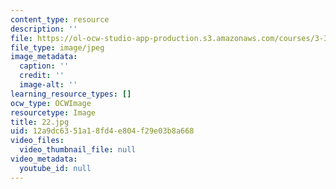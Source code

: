 ```yaml
---
content_type: resource
description: ''
file: https://ol-ocw-studio-app-production.s3.amazonaws.com/courses/3-320-atomistic-computer-modeling-of-materials-sma-5107-spring-2005/12a9dc6351a18fd4e804f29e03b8a668_22.jpg
file_type: image/jpeg
image_metadata:
  caption: ''
  credit: ''
  image-alt: ''
learning_resource_types: []
ocw_type: OCWImage
resourcetype: Image
title: 22.jpg
uid: 12a9dc63-51a1-8fd4-e804-f29e03b8a668
video_files:
  video_thumbnail_file: null
video_metadata:
  youtube_id: null
---
```

